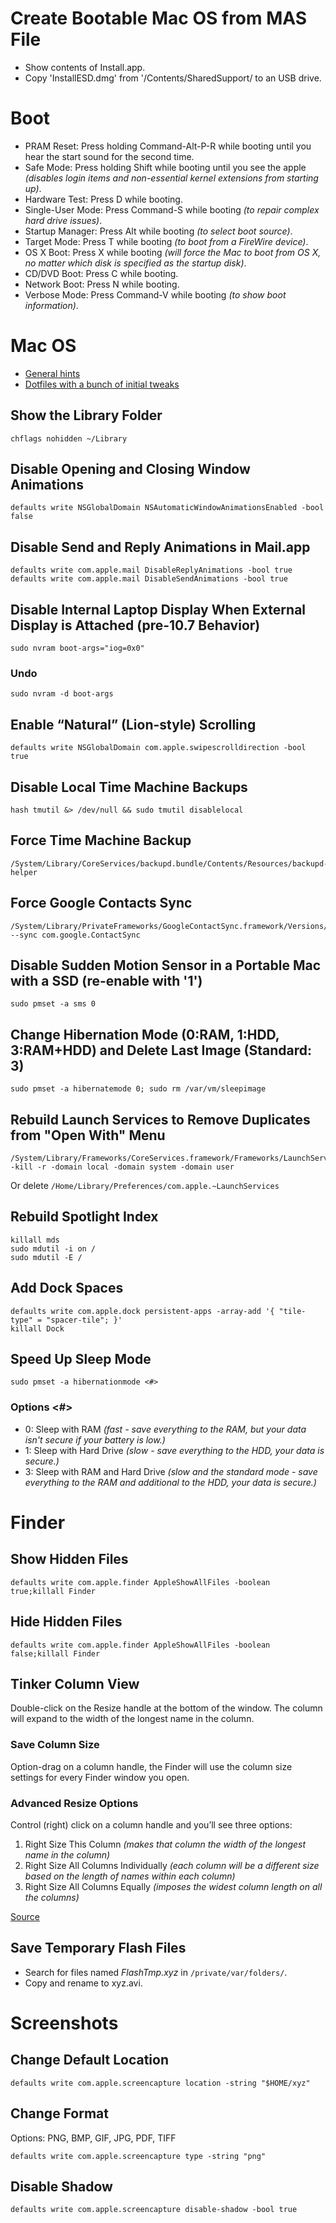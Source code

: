 # Create Bootable Mac OS from MAS File

* Show contents of Install.app.
* Copy 'InstallESD.dmg' from '/Contents/SharedSupport/ to an USB drive.


# Boot

* PRAM Reset: Press holding Command-Alt-P-R while booting until you hear the start sound for the second time.
* Safe Mode: Press holding Shift while booting until you see the apple *(disables login items and non-essential kernel extensions from starting up)*.
* Hardware Test: Press D while booting.
* Single-User Mode: Press Command-S while booting *(to repair complex hard drive issues)*.
* Startup Manager: Press Alt while booting *(to select boot source)*. 
* Target Mode: Press T while booting *(to boot from a FireWire device)*.
* OS X Boot: Press X while booting *(will force the Mac to boot from OS X, no matter which disk is specified as the startup disk)*.
* CD/DVD Boot: Press C while booting.
* Network Boot: Press N while booting.
* Verbose Mode: Press Command-V while booting *(to show boot information)*.


# Mac OS

* [General hints](https://pinboard.in/u:michaelx/t:hints/t:osx/)
* [Dotfiles with a bunch of initial tweaks](https://github.com/michaelx/dotfiles)

## Show the Library Folder

```
chflags nohidden ~/Library
```

## Disable Opening and Closing Window Animations

```
defaults write NSGlobalDomain NSAutomaticWindowAnimationsEnabled -bool false
```

## Disable Send and Reply Animations in Mail.app

```
defaults write com.apple.mail DisableReplyAnimations -bool true
defaults write com.apple.mail DisableSendAnimations -bool true
```

## Disable Internal Laptop Display When External Display is Attached (pre-10.7 Behavior)

```
sudo nvram boot-args="iog=0x0"
```

### Undo

```
sudo nvram -d boot-args
```

## Enable “Natural” (Lion-style) Scrolling

```
defaults write NSGlobalDomain com.apple.swipescrolldirection -bool true
```

## Disable Local Time Machine Backups

```
hash tmutil &> /dev/null && sudo tmutil disablelocal
```

## Force Time Machine Backup

```
/System/Library/CoreServices/backupd.bundle/Contents/Resources/backupd-helper
```

## Force Google Contacts Sync

```
/System/Library/PrivateFrameworks/GoogleContactSync.framework/Versions/A/Resources/gconsync --sync com.google.ContactSync
```

## Disable Sudden Motion Sensor in a Portable Mac with a SSD (re-enable with '1')

```
sudo pmset -a sms 0
```

## Change Hibernation Mode (0:RAM, 1:HDD, 3:RAM+HDD) and Delete Last Image (Standard: 3)

```
sudo pmset -a hibernatemode 0; sudo rm /var/vm/sleepimage
```

## Rebuild Launch Services to Remove Duplicates from "Open With" Menu

```
/System/Library/Frameworks/CoreServices.framework/Frameworks/LaunchServices.framework/Support/lsregister -kill -r -domain local -domain system -domain user
```

Or delete `/Home/Library/Preferences/com.apple.~LaunchServices`

## Rebuild Spotlight Index

```
killall mds
sudo mdutil -i on /
sudo mdutil -E /
```

## Add Dock Spaces

```
defaults write com.apple.dock persistent-apps -array-add '{ "tile-type" = "spacer-tile"; }'
killall Dock
```

## Speed Up Sleep Mode

```
sudo pmset -a hibernationmode <#>
```

### Options <#>

* 0: Sleep with RAM *(fast - save everything to the RAM, but your data isn't secure if your battery is low.)*
* 1: Sleep with Hard Drive *(slow - save everything to the HDD, your data is secure.)*
* 3: Sleep with RAM and Hard Drive *(slow and the standard mode - save everything to the RAM and additional to the HDD, your data is secure.)*


# Finder

## Show Hidden Files

```
defaults write com.apple.finder AppleShowAllFiles -boolean true;killall Finder
```

## Hide Hidden Files

```
defaults write com.apple.finder AppleShowAllFiles -boolean false;killall Finder
```

## Tinker Column View

Double-click on the Resize handle at the bottom of the window. The column will expand to the width of the longest name in the column.

### Save Column Size

Option-drag on a column handle, the Finder will use the column size settings for every Finder window you open.

### Advanced Resize Options

Control (right) click on a column handle and you’ll see three options:

1. Right Size This Column *(makes that column the width of the longest name in the column)*
2. Right Size All Columns Individually *(each column will be a different size based on the length of names within each column)*
3. Right Size All Columns Equally *(imposes the widest column length on all the columns)*

[Source](http://www.macworld.com/article/155221/2010/10/tinker_column_view.html)

## Save Temporary Flash Files

* Search for files named *FlashTmp.xyz* in `/private/var/folders/`.
* Copy and rename to xyz.avi.


# Screenshots

## Change Default Location

``
defaults write com.apple.screencapture location -string "$HOME/xyz"
``

## Change Format 

Options: PNG, BMP, GIF, JPG, PDF, TIFF

```
defaults write com.apple.screencapture type -string "png"
```

## Disable Shadow

```
defaults write com.apple.screencapture disable-shadow -bool true
```